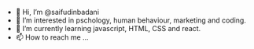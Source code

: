 - 👋 Hi, I’m @saifudinbadani
- 👀 I’m interested in pschology, human behaviour, marketing and coding.
- 🌱 I’m currently learning javascript, HTML, CSS and react.
- 📫 How to reach me ...

<!---
saifudinbadani/saifudinbadani is a ✨ special ✨ repository because its `README.md` (this file) appears on your GitHub profile.
You can click the Preview link to take a look at your changes.
--->
